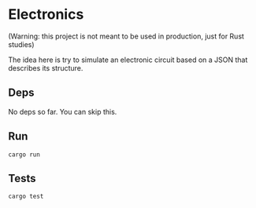 # Electronics

(Warning: this project is not meant to be used in production, just for Rust studies)

The idea here is try to simulate an electronic circuit based on a JSON that describes its structure.

## Deps

No deps so far. You can skip this.

## Run
```
cargo run
```

## Tests
```
cargo test
```
